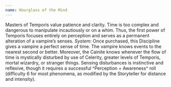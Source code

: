 ```yaml
---
name: Hourglass of the Mind
---
```


Masters of Temporis value patience and clarity. Time is too complex and dangerous to manipulate incautiously or on a whim. Thus, the first power of Temporis focuses entirely on perception and serves as a permanent alteration of a vampire’s senses.
_System_: Once purchased, this Discipline gives a vampire a perfect sense of time. The vampire knows events to the nearest second or better. Moreover, the Cainite knows whenever the flow of time is mystically disturbed by use of Celerity, greater levels of Temporis, mortal wizardry, or stranger things. Sensing disturbances is instinctive and reflexive, though it requires a successful ^Perception + Awareness^ roll (difficulty 6 for most phenomena, as modified by the Storyteller for distance and intensity).